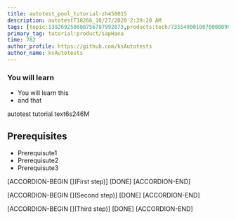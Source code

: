 ```yaml
---
title: autotest_pool_tutorial-zh458015
description: autotestT18266_10/27/2020 2:39:20 AM
tags: [topic:139269250608756787992873,products:tech/73554900100700000996,tutorial:experience/advanced]
primary_tag: tutorial:product/sapHana
time: 782
author_profile: https://github.com/ksAutotests
author_name: ksAutotests
---
```

### You will learn
- You will learn this
- and that

autotest tutorial text6s246M

## Prerequisites
- Prerequisute1
- Prerequisute2
- Prerequisute3

[ACCORDION-BEGIN [](First step)]
[DONE]
[ACCORDION-END]

[ACCORDION-BEGIN [](Second step)]
[DONE]
[ACCORDION-END]

[ACCORDION-BEGIN [](Third step)]
[DONE]
[ACCORDION-END]

